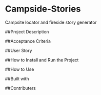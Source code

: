 # Campside-Stories
Campsite locator and fireside story generator


##Project Description
 
 
##Acceptance Criteria
 

##User Story
 
 
 ##How to Install and Run the Project
 
 
 ##How to Use 
 
 
 ##Built with
 
 
 ##Contributers
